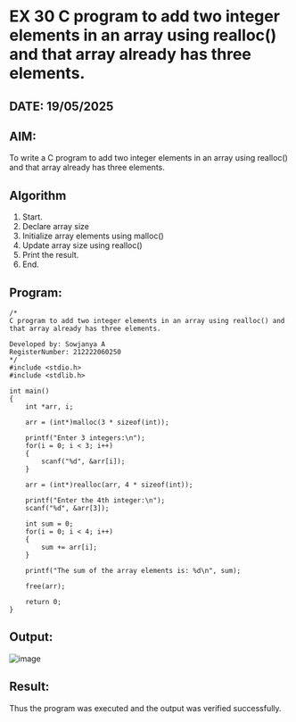 # EX 30 C program to add two integer elements in an array using realloc() and that array already has three elements.
## DATE: 19/05/2025
## AIM:
To write a C program to add two integer elements in an array using realloc() and that array already has three elements.

## Algorithm
   
1. Start.
2. Declare array size
3. Initialize array elements using malloc()
4. Update array size using realloc()
5. Print the result.
6. End.
   
## Program:
```
/*
C program to add two integer elements in an array using realloc() and that array already has three elements.

Developed by: Sowjanya A
RegisterNumber: 212222060250
*/
#include <stdio.h>
#include <stdlib.h>

int main()
{
    int *arr, i;

    arr = (int*)malloc(3 * sizeof(int));

    printf("Enter 3 integers:\n");
    for(i = 0; i < 3; i++)
    {
        scanf("%d", &arr[i]);
    }

    arr = (int*)realloc(arr, 4 * sizeof(int));

    printf("Enter the 4th integer:\n");
    scanf("%d", &arr[3]);

    int sum = 0;
    for(i = 0; i < 4; i++)
    {
        sum += arr[i];
    }

    printf("The sum of the array elements is: %d\n", sum);

    free(arr);

    return 0;
}
```

## Output:

![image](https://github.com/user-attachments/assets/2f889270-9e5d-469a-91e8-8c9ba4e4f3ba)



## Result:
Thus the program was executed and the output was verified successfully.

